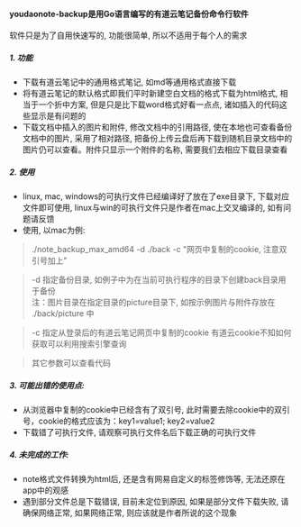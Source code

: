 #### youdaonote-backup是用Go语言编写的有道云笔记备份命令行软件
软件只是为了自用快速写的, 功能很简单, 所以不适用于每个人的需求
##### 1. 功能
- 下载有道云笔记中的通用格式笔记, 如md等通用格式直接下载
- 将有道云笔记的默认格式即我们平时新建空白文档的格式下载为html格式, 相当于一个折中方案, 但是只是比下载word格式好看一点点, 诸如插入的代码这些显示是有问题的
- 下载文档中插入的图片和附件, 修改文档中的引用路径, 使在本地也可查看备份文档中的图片, 采用了相对路径, 把备份上传云盘后再下载到随机目录文档中的图片仍可以查看。附件只显示一个附件的名称, 需要我们去相应下载目录查看

##### 2. 使用
- linux, mac, windows的可执行文件已经编译好了放在了exe目录下, 下载对应文件即可使用, linux与win的可执行文件只是作者在mac上交叉编译的, 如有问题请反馈
- 使用, 以mac为例:
>  ./note_backup_max_amd64 -d ./back -c "网页中复制的cookie, 注意双引号加上"

> -d 指定备份目录, 如例子中为在当前可执行程序的目录下创建back目录用于备份  
> 注：图片目录在指定目录的picture目录下, 如按示例图片与附件存放在  ./back/picture 中

> -c 指定从登录后的有道云笔记网页中复制的cookie
> 有道云cookie不知如何获取可以利用搜索引擎查询

> 其它参数可以查看代码

##### 3. 可能出错的使用点: 
- 从浏览器中复制的cookie中已经含有了双引号, 此时需要去除cookie中的双引号，cookie的格式应该为：key1=value1; key2=value2
- 下载错了可执行文件, 请观察可执行文件名后下载正确的可执行文件

##### 4. 未完成的工作:
- note格式文件转换为html后, 还是含有网易自定义的标签修饰等, 无法还原在app中的观感
- 遇到部分文件总是下载错误, 目前未定位到原因, 如果是部分文件下载失败, 请确保网络正常, 如果网络正常, 则应该就是作者所说的这个现象